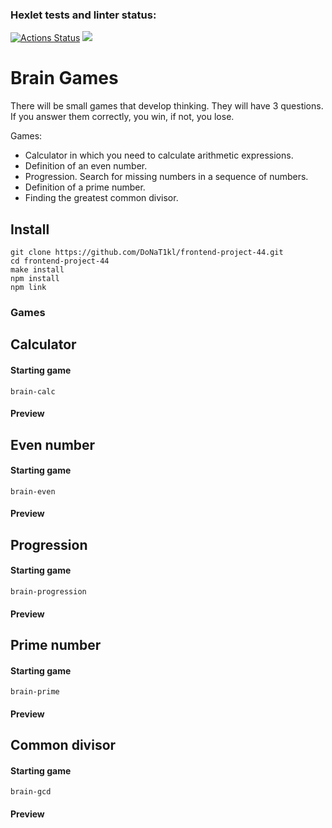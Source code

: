 ### Hexlet tests and linter status:
[![Actions Status](https://github.com/DoNaT1kl/frontend-project-44/workflows/hexlet-check/badge.svg)](https://github.com/DoNaT1kl/frontend-project-44/actions)
<a href="https://codeclimate.com/github/DoNaT1kl/frontend-project-44/maintainability"><img src="https://api.codeclimate.com/v1/badges/1f3e3ee3ec74d4340b83/maintainability" /></a>

# Brain Games
There will be small games that develop thinking. They will have 3 questions. If you answer them correctly, you win, if not, you lose.

 Games:
*  Calculator in which you need to calculate arithmetic expressions.
*  Definition of an even number.
*  Progression. Search for missing numbers in a sequence of numbers.
*  Definition of a prime number.
*  Finding the greatest common divisor.
## Install
    git clone https://github.com/DoNaT1kl/frontend-project-44.git
    cd frontend-project-44
    make install
    npm install
    npm link
### Games
## Calculator
#### Starting game
    brain-calc
#### Preview

## Even number
#### Starting game
    brain-even
#### Preview

## Progression
#### Starting game
    brain-progression
#### Preview

## Prime number
#### Starting game
    brain-prime
#### Preview

## Common divisor
#### Starting game
    brain-gcd
#### Preview
